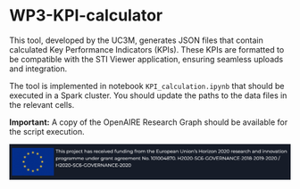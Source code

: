 # WP3-KPI-calculator

This tool, developed by the UC3M, generates JSON files that contain calculated Key Performance Indicators (KPIs). These KPIs are formatted to be compatible with the STI Viewer application, ensuring seamless uploads and integration.

The tool is implemented in notebook `KPI_calculation.ipynb` that should be executed in a Spark cluster. You should update the paths to the data files in the relevant cells.

**Important:** A copy of the OpenAIRE Research Graph should be available for the script execution.


![This project has received funding from the European Union’s Horizon 2020 research and innovation programme under grant agreement No. 101004870. H2020-SC6-GOVERNANCE-2018-2019-2020 / H2020-SC6-GOVERNANCE-2020](https://github.com/IntelCompH2020/.github/blob/main/profile/banner.png)
